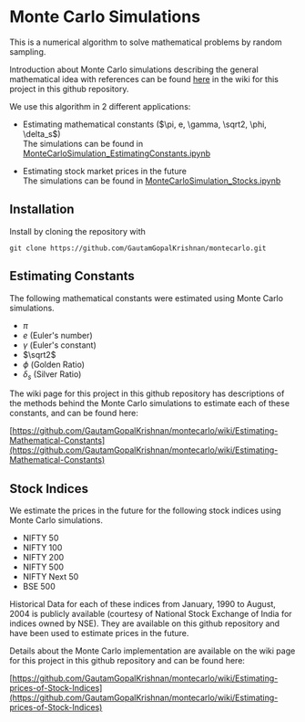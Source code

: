 # Monte Carlo Simulations
This is a numerical algorithm to solve mathematical problems by random sampling.

Introduction about Monte Carlo simulations describing the general mathematical idea with references can be found [here](https://github.com/GautamGopalKrishnan/montecarlo/wiki) in the wiki for this project in this github repository.

We use this algorithm in 2 different applications:

- Estimating mathematical constants ($\pi, e, \gamma, \sqrt2, \phi, \delta_s$)\
The simulations can be found in [MonteCarloSimulation_EstimatingConstants.ipynb](MonteCarloSimulation_EstimatingConstants.ipynb)

- Estimating stock market prices in the future\
The simulations can be found in [MonteCarloSimulation_Stocks.ipynb](MonteCarloSimulation_Stocks.ipynb)

## Installation
Install by cloning the repository with

    git clone https://github.com/GautamGopalKrishnan/montecarlo.git

## Estimating Constants
The following mathematical constants were estimated using Monte Carlo simulations.

- $\pi$
- $e$ (Euler's number)
- $\gamma$ (Euler's constant)
- $\sqrt2$
- $\phi$ (Golden Ratio)
- $\delta_s$ (Silver Ratio)

The wiki page for this project in this github repository has descriptions of the methods behind the Monte Carlo simulations to estimate each of these constants, and can be found here:

[https://github.com/GautamGopalKrishnan/montecarlo/wiki/Estimating-Mathematical-Constants](https://github.com/GautamGopalKrishnan/montecarlo/wiki/Estimating-Mathematical-Constants)

## Stock Indices
We estimate the prices in the future for the following stock indices using Monte Carlo simulations.

- NIFTY 50
- NIFTY 100
- NIFTY 200
- NIFTY 500
- NIFTY Next 50
- BSE 500

Historical Data for each of these indices from January, 1990 to August, 2004 is publicly available (courtesy of National Stock Exchange of India for indices owned by NSE). They are available on this github repository and have been used to estimate prices in the future.

Details about the Monte Carlo implementation are available on the wiki page for this project in this github repository and can be found here:

[https://github.com/GautamGopalKrishnan/montecarlo/wiki/Estimating-prices-of-Stock-Indices](https://github.com/GautamGopalKrishnan/montecarlo/wiki/Estimating-prices-of-Stock-Indices)

